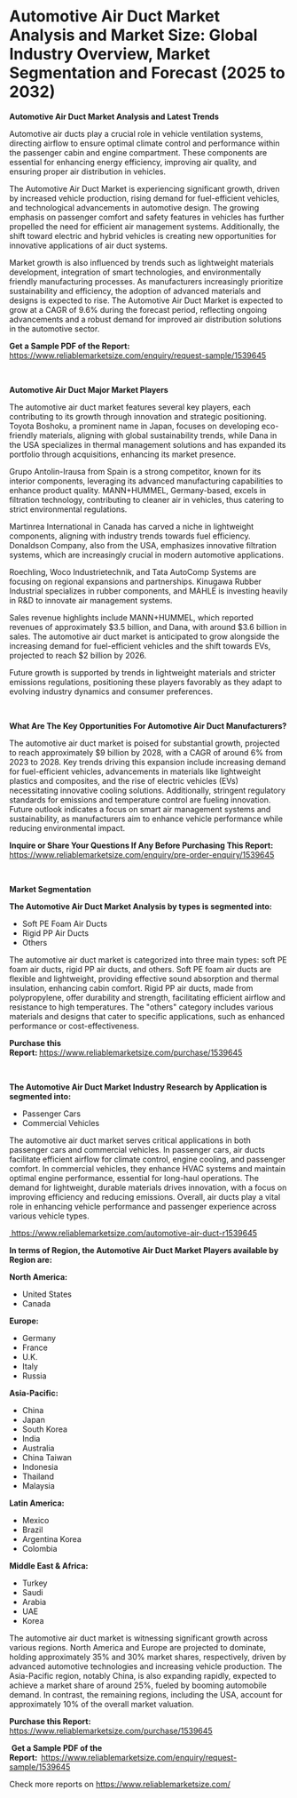 <p><h1>Automotive Air Duct Market Analysis and Market Size: Global Industry Overview, Market Segmentation and Forecast (2025 to 2032)</h1></p><p><strong>Automotive Air Duct Market Analysis and Latest Trends</strong></p>
<p><p>Automotive air ducts play a crucial role in vehicle ventilation systems, directing airflow to ensure optimal climate control and performance within the passenger cabin and engine compartment. These components are essential for enhancing energy efficiency, improving air quality, and ensuring proper air distribution in vehicles.</p><p>The Automotive Air Duct Market is experiencing significant growth, driven by increased vehicle production, rising demand for fuel-efficient vehicles, and technological advancements in automotive design. The growing emphasis on passenger comfort and safety features in vehicles has further propelled the need for efficient air management systems. Additionally, the shift toward electric and hybrid vehicles is creating new opportunities for innovative applications of air duct systems.</p><p>Market growth is also influenced by trends such as lightweight materials development, integration of smart technologies, and environmentally friendly manufacturing processes. As manufacturers increasingly prioritize sustainability and efficiency, the adoption of advanced materials and designs is expected to rise. The Automotive Air Duct Market is expected to grow at a CAGR of 9.6% during the forecast period, reflecting ongoing advancements and a robust demand for improved air distribution solutions in the automotive sector.</p></p>
<p><strong>Get a Sample PDF of the Report:&nbsp;</strong> <a href="https://www.reliablemarketsize.com/enquiry/request-sample/1539645?utm_campaign=2216&utm_medium=2&utm_source=Github&utm_content=ia&utm_term=30012025&utm_id=automotive-air-duct">https://www.reliablemarketsize.com/enquiry/request-sample/1539645</a></p>
<p>&nbsp;</p>
<p><strong>Automotive Air Duct Major Market Players</strong></p>
<p><p>The automotive air duct market features several key players, each contributing to its growth through innovation and strategic positioning. Toyota Boshoku, a prominent name in Japan, focuses on developing eco-friendly materials, aligning with global sustainability trends, while Dana in the USA specializes in thermal management solutions and has expanded its portfolio through acquisitions, enhancing its market presence.</p><p>Grupo Antolin-Irausa from Spain is a strong competitor, known for its interior components, leveraging its advanced manufacturing capabilities to enhance product quality. MANN+HUMMEL, Germany-based, excels in filtration technology, contributing to cleaner air in vehicles, thus catering to strict environmental regulations.</p><p>Martinrea International in Canada has carved a niche in lightweight components, aligning with industry trends towards fuel efficiency. Donaldson Company, also from the USA, emphasizes innovative filtration systems, which are increasingly crucial in modern automotive applications.</p><p>Roechling, Woco Industrietechnik, and Tata AutoComp Systems are focusing on regional expansions and partnerships. Kinugawa Rubber Industrial specializes in rubber components, and MAHLE is investing heavily in R&D to innovate air management systems.</p><p>Sales revenue highlights include MANN+HUMMEL, which reported revenues of approximately $3.5 billion, and Dana, with around $3.6 billion in sales. The automotive air duct market is anticipated to grow alongside the increasing demand for fuel-efficient vehicles and the shift towards EVs, projected to reach $2 billion by 2026. </p><p>Future growth is supported by trends in lightweight materials and stricter emissions regulations, positioning these players favorably as they adapt to evolving industry dynamics and consumer preferences.</p></p>
<p>&nbsp;</p>
<p><strong>What Are The Key Opportunities For Automotive Air Duct Manufacturers?</strong></p>
<p><p>The automotive air duct market is poised for substantial growth, projected to reach approximately $9 billion by 2028, with a CAGR of around 6% from 2023 to 2028. Key trends driving this expansion include increasing demand for fuel-efficient vehicles, advancements in materials like lightweight plastics and composites, and the rise of electric vehicles (EVs) necessitating innovative cooling solutions. Additionally, stringent regulatory standards for emissions and temperature control are fueling innovation. Future outlook indicates a focus on smart air management systems and sustainability, as manufacturers aim to enhance vehicle performance while reducing environmental impact.</p></p>
<p><strong>Inquire or Share Your Questions If Any Before Purchasing This Report:</strong> <a href="https://www.reliablemarketsize.com/enquiry/pre-order-enquiry/1539645?utm_campaign=2216&utm_medium=2&utm_source=Github&utm_content=ia&utm_term=30012025&utm_id=automotive-air-duct">https://www.reliablemarketsize.com/enquiry/pre-order-enquiry/1539645</a></p>
<p>&nbsp;</p>
<p><strong>Market Segmentation</strong></p>
<p><strong>The Automotive Air Duct Market Analysis by types is segmented into:</strong></p>
<p><ul><li>Soft PE Foam Air Ducts</li><li>Rigid PP Air Ducts</li><li>Others</li></ul></p>
<p><p>The automotive air duct market is categorized into three main types: soft PE foam air ducts, rigid PP air ducts, and others. Soft PE foam air ducts are flexible and lightweight, providing effective sound absorption and thermal insulation, enhancing cabin comfort. Rigid PP air ducts, made from polypropylene, offer durability and strength, facilitating efficient airflow and resistance to high temperatures. The "others" category includes various materials and designs that cater to specific applications, such as enhanced performance or cost-effectiveness.</p></p>
<p><strong>Purchase this Report:&nbsp;</strong><a href="https://www.reliablemarketsize.com/purchase/1539645?utm_campaign=2216&utm_medium=2&utm_source=Github&utm_content=ia&utm_term=30012025&utm_id=automotive-air-duct">https://www.reliablemarketsize.com/purchase/1539645</a></p>
<p>&nbsp;</p>
<p><strong>The Automotive Air Duct Market Industry Research by Application is segmented into:</strong></p>
<p><ul><li>Passenger Cars</li><li>Commercial Vehicles</li></ul></p>
<p><p>The automotive air duct market serves critical applications in both passenger cars and commercial vehicles. In passenger cars, air ducts facilitate efficient airflow for climate control, engine cooling, and passenger comfort. In commercial vehicles, they enhance HVAC systems and maintain optimal engine performance, essential for long-haul operations. The demand for lightweight, durable materials drives innovation, with a focus on improving efficiency and reducing emissions. Overall, air ducts play a vital role in enhancing vehicle performance and passenger experience across various vehicle types.</p></p>
<p><a href="https://www.reliablemarketsize.com/automotive-air-duct-r1539645?utm_campaign=2216&utm_medium=2&utm_source=Github&utm_content=ia&utm_term=30012025&utm_id=automotive-air-duct">&nbsp;https://www.reliablemarketsize.com/automotive-air-duct-r1539645</a></p>
<p><strong>In terms of Region, the Automotive Air Duct Market Players available by Region are:</strong></p>
<p>
    <p> <strong> North America: </strong>
        <ul>
            <li>United States</li>
            <li>Canada</li>
        </ul>
        </p> 
    <p> <strong> Europe: </strong>
        <ul>
            <li>Germany</li>
            <li>France</li>
            <li>U.K.</li>
            <li>Italy</li>
            <li>Russia</li>
        </ul>
        </p> 
    <p> <strong> Asia-Pacific: </strong>
        <ul>
            <li>China</li>
            <li>Japan</li>
            <li>South Korea</li>
            <li>India</li>
            <li>Australia</li>
            <li>China Taiwan</li>
            <li>Indonesia</li>
            <li>Thailand</li>
            <li>Malaysia</li>
        </ul>
        </p> 
    <p> <strong> Latin America: </strong>
        <ul>
            <li>Mexico</li>
            <li>Brazil</li>
            <li>Argentina Korea</li>
            <li>Colombia</li>
        </ul>
        </p> 
    <p> <strong> Middle East & Africa: </strong>
        <ul>
            <li>Turkey</li>
            <li>Saudi</li>
            <li>Arabia</li>
            <li>UAE</li>
            <li>Korea</li>
        </ul>
    </p>
    </p>
<p><p>The automotive air duct market is witnessing significant growth across various regions. North America and Europe are projected to dominate, holding approximately 35% and 30% market shares, respectively, driven by advanced automotive technologies and increasing vehicle production. The Asia-Pacific region, notably China, is also expanding rapidly, expected to achieve a market share of around 25%, fueled by booming automobile demand. In contrast, the remaining regions, including the USA, account for approximately 10% of the overall market valuation.</p></p>
<p><strong>Purchase this Report: </strong><a href="https://www.reliablemarketsize.com/purchase/1539645?utm_campaign=2216&utm_medium=2&utm_source=Github&utm_content=ia&utm_term=30012025&utm_id=automotive-air-duct">https://www.reliablemarketsize.com/purchase/1539645</a></p>
<p>&nbsp;<strong>Get a Sample PDF of the Report:&nbsp;&nbsp;</strong><a href="https://www.reliablemarketsize.com/enquiry/request-sample/1539645?utm_campaign=2216&utm_medium=2&utm_source=Github&utm_content=ia&utm_term=30012025&utm_id=automotive-air-duct">https://www.reliablemarketsize.com/enquiry/request-sample/1539645</a></p>
<p><strong></strong></p>
<p>Check more reports on <a href="https://www.reliablemarketsize.com/?utm_campaign=2216&utm_medium=2&utm_source=Github&utm_content=ia&utm_term=30012025&utm_id=automotive-air-duct">https://www.reliablemarketsize.com/</a></p>